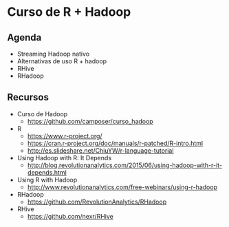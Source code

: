 # Curso de R + Hadoop

## Agenda

- Streaming Hadoop nativo
- Alternativas de uso R + hadoop 
- RHive
- RHadoop

## Recursos

- Curso de Hadoop
  - https://github.com/camposer/curso_hadoop
- R
  - https://www.r-project.org/
  - https://cran.r-project.org/doc/manuals/r-patched/R-intro.html
  - http://es.slideshare.net/ChiuYW/r-language-tutorial
- Using Hadoop with R: It Depends
  - http://blog.revolutionanalytics.com/2015/06/using-hadoop-with-r-it-depends.html
- Using R with Hadoop
  - http://www.revolutionanalytics.com/free-webinars/using-r-hadoop
- RHadoop
  - https://github.com/RevolutionAnalytics/RHadoop
- RHive
  - https://github.com/nexr/RHive
